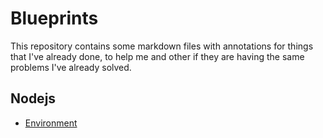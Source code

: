 # Blueprints
This repository contains some markdown files with annotations for things that I've already done, to help me and other if they are having the same problems I've already solved.

## Nodejs

- [Environment](https://github.com/dpolicastro/annotations/blob/master/nodejs/environment.md)

